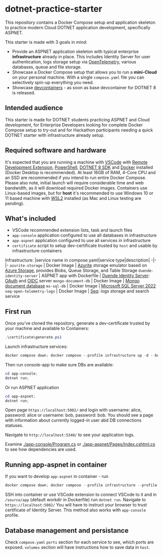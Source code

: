 # dotnet-practice-starter

This repository contains a Docker Compose setup and application skeleton to practice modern Cloud DOTNET application development, specifically ASPNET.  

This starter is made with 3 goals in mind:

- Provide an ASPNET application skeleton with typical enterprise **infrastructure**  already in place. This includes Identity Server for user authentication, logs storage setup via [OpenTelemetry](https://opentelemetry.io/), various databases, queue and file storage.
- Showcase a Docker Compose setup that allows you to run a **mini-Cloud** on your personal machine. With a single `compose.yaml` file you can selectively spin-up everything you need.
- Showcase [devcontainers](https://code.visualstudio.com/docs/devcontainers/containers) - as soon as base devcontainer for DOTNET 8 is released.

## Intended audience

This starter is made for DOTNET students practicing ASPNET and Cloud development, for Enterprise Developers looking for complete Docker Compose setup to try-out and for Hackathon participants needing a quick DOTNET starter with infrastructure already setup. 

## Required software and hardware

It's expected that you are running a machine with [VSCode](https://code.visualstudio.com/) with [Remote Development Extension](https://marketplace.visualstudio.com/items?itemName=ms-vscode-remote.vscode-remote-extensionpack), [PowerShell](https://learn.microsoft.com/en-us/powershell/scripting/install/installing-powershell?view=powershell-7.3), [DOTNET 8 SDK](https://dotnet.microsoft.com/en-us/download/dotnet/8.0) and [Docker](https://www.docker.com/get-started/) installed (Docker Desktop is recommended). At least 16GB of RAM, 4-Core CPU and an SSD are recommended if you intend to run entire Docker Compose. Please also note, initial launch will require considerable time and web bandwidth, as it will download required Docker images. Containers use Linux-based images, but for **host** it's recommended to use Windows 10 or 11 based machine with [WSL2](https://learn.microsoft.com/en-us/windows/wsl/install) installed (as Mac and Linux testing are pending). 

## What's included
- VSCode recommended extension lists, task and launch files
- `app-console` application configured to use all databases in infrastructure
- `app-aspnet` application configured to use all services in infrastructure
- `certificate` script to setup dev-certificate trusted by `host` and usable by infrastructure containers  

Infrastructure: 
|service name in compose.yaml|service type|description|
-|-|-
`azurite-storage` | Docker Image | [Azurite](https://learn.microsoft.com/en-us/azure/storage/common/storage-use-azurite?tabs=visual-studio) storage emulator based on [Azure Storage](https://learn.microsoft.com/en-us/azure/storage/), provides Blobs, Queue Storage, and Table Storage
`duende-identity-server` | ASPNET app with Dockerfile | [Duende Identity Server](https://duendesoftware.com/products/identityserver): [OAuth](https://oauth.net/2/) and [OIDC](https://openid.net/) server
`mongo-document-db` | Docker Image | [Mongo document database](https://www.mongodb.com/)
`ms-sql-db` | Docker Image | [Microsoft SQL Server 2022](https://www.microsoft.com/en-us/sql-server)
`seq-open-telemetry-logs` | Docker Image | [Seq](https://datalust.co/seq): logs storage and search service

## First run

Once you've cloned the repository, generate a dev-certificate trusted by your machine and available to Containers:

```powershell
.\certificate\generate.ps1
```

Launch infrastructure services:

```powershell
docker compose down; docker compose --profile infrastructure up -d --build 
```

Then run console-app to make sure DBs are available:
```powershell
cd app-console;
dotnet run;
```

Or run ASPNET application 

```powershell
cd app-aspnet;
dotnet run;
```

Open page `https://localhost:5002/` and login with username: alice, password: alice or username: bob, password: bob. You should see a page with information about currently logged-in user abd DB connections statuses.

Navigate to `http://localhost:5340/` to see your application logs.

Examine [./app-console/Program.cs](/app-console/Program.cs) or [./app-aspnet/Pages/Index.cshtml.cs](/app-aspnet/Pages/Index.cshtml.cs) to see how dependencies are used. 

## Running app-aspnet in container

If you want to develop `app-aspnet` in container - run
```powershell
docker compose down; docker compose --profile infrastructure --profile app-aspnet up -d --build 
```

SSH into container or use VSCode extension to connect VSCode to it and in `/source/app` (default workdir in Dockerfile) run `dotnet run`. Navigate to `https://localhost:5002/` You will have to instruct your browser to trust certificate of Identity Server. This method also works with `app-console` profile.

## Database management and persistance

Check `compose.yaml` `ports` section for each service to see, which ports are exposed. `volumes` section will have instructions how to save data in `host`. 


